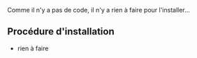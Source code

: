 Comme il n'y a pas de code, il n'y a rien à faire pour l'installer…

## Procédure d'installation
* rien à faire
